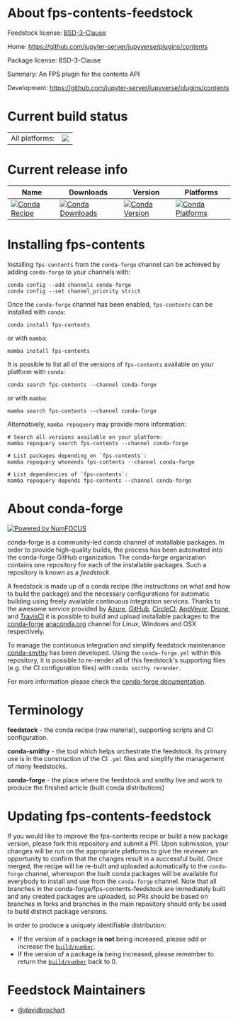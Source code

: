 About fps-contents-feedstock
============================

Feedstock license: [BSD-3-Clause](https://github.com/conda-forge/fps-contents-feedstock/blob/main/LICENSE.txt)

Home: https://github.com/jupyter-server/jupyverse/plugins/contents

Package license: BSD-3-Clause

Summary: An FPS plugin for the contents API

Development: https://github.com/jupyter-server/jupyverse/plugins/contents

Current build status
====================


<table><tr><td>All platforms:</td>
    <td>
      <a href="https://dev.azure.com/conda-forge/feedstock-builds/_build/latest?definitionId=15751&branchName=main">
        <img src="https://dev.azure.com/conda-forge/feedstock-builds/_apis/build/status/fps-contents-feedstock?branchName=main">
      </a>
    </td>
  </tr>
</table>

Current release info
====================

| Name | Downloads | Version | Platforms |
| --- | --- | --- | --- |
| [![Conda Recipe](https://img.shields.io/badge/recipe-fps--contents-green.svg)](https://anaconda.org/conda-forge/fps-contents) | [![Conda Downloads](https://img.shields.io/conda/dn/conda-forge/fps-contents.svg)](https://anaconda.org/conda-forge/fps-contents) | [![Conda Version](https://img.shields.io/conda/vn/conda-forge/fps-contents.svg)](https://anaconda.org/conda-forge/fps-contents) | [![Conda Platforms](https://img.shields.io/conda/pn/conda-forge/fps-contents.svg)](https://anaconda.org/conda-forge/fps-contents) |

Installing fps-contents
=======================

Installing `fps-contents` from the `conda-forge` channel can be achieved by adding `conda-forge` to your channels with:

```
conda config --add channels conda-forge
conda config --set channel_priority strict
```

Once the `conda-forge` channel has been enabled, `fps-contents` can be installed with `conda`:

```
conda install fps-contents
```

or with `mamba`:

```
mamba install fps-contents
```

It is possible to list all of the versions of `fps-contents` available on your platform with `conda`:

```
conda search fps-contents --channel conda-forge
```

or with `mamba`:

```
mamba search fps-contents --channel conda-forge
```

Alternatively, `mamba repoquery` may provide more information:

```
# Search all versions available on your platform:
mamba repoquery search fps-contents --channel conda-forge

# List packages depending on `fps-contents`:
mamba repoquery whoneeds fps-contents --channel conda-forge

# List dependencies of `fps-contents`:
mamba repoquery depends fps-contents --channel conda-forge
```


About conda-forge
=================

[![Powered by
NumFOCUS](https://img.shields.io/badge/powered%20by-NumFOCUS-orange.svg?style=flat&colorA=E1523D&colorB=007D8A)](https://numfocus.org)

conda-forge is a community-led conda channel of installable packages.
In order to provide high-quality builds, the process has been automated into the
conda-forge GitHub organization. The conda-forge organization contains one repository
for each of the installable packages. Such a repository is known as a *feedstock*.

A feedstock is made up of a conda recipe (the instructions on what and how to build
the package) and the necessary configurations for automatic building using freely
available continuous integration services. Thanks to the awesome service provided by
[Azure](https://azure.microsoft.com/en-us/services/devops/), [GitHub](https://github.com/),
[CircleCI](https://circleci.com/), [AppVeyor](https://www.appveyor.com/),
[Drone](https://cloud.drone.io/welcome), and [TravisCI](https://travis-ci.com/)
it is possible to build and upload installable packages to the
[conda-forge](https://anaconda.org/conda-forge) [anaconda.org](https://anaconda.org/)
channel for Linux, Windows and OSX respectively.

To manage the continuous integration and simplify feedstock maintenance
[conda-smithy](https://github.com/conda-forge/conda-smithy) has been developed.
Using the ``conda-forge.yml`` within this repository, it is possible to re-render all of
this feedstock's supporting files (e.g. the CI configuration files) with ``conda smithy rerender``.

For more information please check the [conda-forge documentation](https://conda-forge.org/docs/).

Terminology
===========

**feedstock** - the conda recipe (raw material), supporting scripts and CI configuration.

**conda-smithy** - the tool which helps orchestrate the feedstock.
                   Its primary use is in the construction of the CI ``.yml`` files
                   and simplify the management of *many* feedstocks.

**conda-forge** - the place where the feedstock and smithy live and work to
                  produce the finished article (built conda distributions)


Updating fps-contents-feedstock
===============================

If you would like to improve the fps-contents recipe or build a new
package version, please fork this repository and submit a PR. Upon submission,
your changes will be run on the appropriate platforms to give the reviewer an
opportunity to confirm that the changes result in a successful build. Once
merged, the recipe will be re-built and uploaded automatically to the
`conda-forge` channel, whereupon the built conda packages will be available for
everybody to install and use from the `conda-forge` channel.
Note that all branches in the conda-forge/fps-contents-feedstock are
immediately built and any created packages are uploaded, so PRs should be based
on branches in forks and branches in the main repository should only be used to
build distinct package versions.

In order to produce a uniquely identifiable distribution:
 * If the version of a package **is not** being increased, please add or increase
   the [``build/number``](https://docs.conda.io/projects/conda-build/en/latest/resources/define-metadata.html#build-number-and-string).
 * If the version of a package **is** being increased, please remember to return
   the [``build/number``](https://docs.conda.io/projects/conda-build/en/latest/resources/define-metadata.html#build-number-and-string)
   back to 0.

Feedstock Maintainers
=====================

* [@davidbrochart](https://github.com/davidbrochart/)

